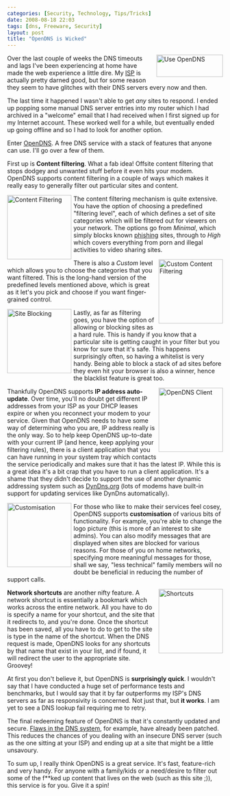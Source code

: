 ```yaml
---
categories: [Security, Technology, Tips/Tricks]
date: 2008-08-18 22:03
tags: [dns, Freeware, Security]
layout: post
title: "OpenDNS is Wicked"
---
```

<a title="Use OpenDNS to make your Internet faster, safer, and smarter." href="http://www.opendns.com/share/"><img src="http://images.opendns.com/buttons/use_opendns_155x52.gif" width="155" height="52" style="border:0; float:right; margin-left:5px;margin-bottom;5px" alt="Use OpenDNS" /></a>Over the last couple of weeks the DNS timeouts and lags I've been experiencing at home have made the web experience a little dire. My <a href="http://internode.on.net/" title="Internode">ISP</a> is actually pretty darned good, but for some reason they seem to have glitches with their DNS servers every now and then.

<!--more-->

The last time it happened I wasn't able to get <em>any</em> sites to respond. I ended up popping some manual DNS server entries into my router which I had archived in a "welcome" email that I had received when I first signed up for my Internet account. These worked well for a while, but eventually ended up going offline and so I had to look for another option.

Enter <a href="http://opendns.org/" title="OpenDNS">OpenDNS</a>. A free DNS service with a stack of features that anyone can use. I'll go over a few of them.

First up is <strong>Content filtering</strong>. What a fab idea! Offsite content filtering that stops dodgey and unwanted stuff before it even hits your modem. OpenDNS supports content filtering in a couple of ways which makes it really easy to generally filter out particular sites and content.

<a href="/uploads/2008/08/opendns_content_filtering_levels.png"><img src="/uploads/2008/08/opendns_content_filtering_levels.png" alt="Content Filtering" title="Content Filtering" width="150" style="float:left; margin-right:5px; margin-bottom:5px;" rel="lightbox[opendns]" /></a>The content filtering mechanism is quite extensive. You have the option of choosing a predefined "filtering level", each of which defines a set of site categories which will be filtered out for viewers on your network. The options go from <em>Minimal</em>, which simply blocks known <a href="http://en.wikipedia.org/wiki/Phishing" title="Phishing">phishing</a> sites, through to <em>High</em> which covers everything from porn and illegal activities to video sharing sites.

<a href="/uploads/2008/08/opendns_content_filtering_custom.png"><img src="/uploads/2008/08/opendns_content_filtering_custom.png" alt="Custom Content Filtering" title="Custom Content Filtering" width="150" style="float:right; margin-left:5px; margin-bottom:5px;" rel="lightbox[opendns]" /></a>There is also a <em>Custom</em> level which allows you to choose the categories that you want filtered. This is the long-hand version of the predefined levels mentioned above, which is great as it let's you pick and choose if you want finger-grained control.

<a href="/uploads/2008/08/opendns_site_block.png"><img src="/uploads/2008/08/opendns_site_block.png" alt="Site Blocking" title="Site Blocking" width="150" style="float:left; margin-right:5px; margin-bottom:5px;" rel="lightbox[opendns]" /></a>Lastly, as far as filtering goes, you have the option of allowing or blocking sites as a hard rule. This is handy if you know that a particular site is getting caught in your filter but you know for sure that it's safe. This happens surprisingly often, so having a whitelist is very handy. Being able to block a stack of ad sites before they even hit your browser is also a winner, hence the blacklist feature is great too.

<a href="/uploads/2008/08/opendns_client.png"><img src="/uploads/2008/08/opendns_client.png" alt="OpenDNS Client" title="OpenDNS Client" width="150" style="float:right; margin-left:5px; margin-bottom:5px;" rel="lightbox[opendns]" /></a>Thankfully OpenDNS supports <strong>IP address auto-update</strong>. Over time, you'll no doubt get different IP addresses from your ISP as your DHCP leases expire or when you reconnect your modem to your service. Given that OpenDNS needs to have some way of determining who you are, IP address really is the only way. So to help keep OpenDNS up-to-date with your current IP (and hence, keep applying your filtering rules), there is a client application that you can have running in your system tray which contacts the service periodically and makes sure that it has the latest IP. While this is a great idea it's a bit crap that you have to run a client application. It's a shame that they didn't decide to support the use of another dynamic addressing system such as <a href="http://dyndns.org/" title="DynDns">DynDns.org</a> (lots of modems have built-in support for updating services like DynDns automatically).

<a href="/uploads/2008/08/opendns_customisation.png"><img src="/uploads/2008/08/opendns_customisation.png" alt="Customisation" title="Customisation" width="150" style="float:left; margin-right:5px; margin-bottom:5px;" rel="lightbox[opendns]" /></a>For those who like to make their services feel cosey, OpenDNS supports <strong>customisation</strong> of various bits of functionality. For example, you're able to change the logo picture (this is more of an interest to site admins). You can also modify messages that are displayed when sites are blocked for various reasons. For those of you on home networks, specifying more meaningful messages for those, shall we say, "less technical" family members will no doubt be beneficial in reducing the number of support calls.

<a href="/uploads/2008/08/opendns_shortcuts.png"><img src="/uploads/2008/08/opendns_shortcuts.png" alt="Shortcuts" title="Shortcuts" width="150" style="float:right; margin-left:5px; margin-bottom:5px;" rel="lightbox[opendns]" /></a><strong>Network shortcuts</strong> are another nifty feature. A network shortcut is essentially a bookmark which works across the entire network. All you have to do is specify a name for your shortcut, and the site that it redirects to, and you're done. Once the shortcut has been saved, all you have to do to get to the site is type in the name of the shortcut. When the DNS request is made, OpenDNS looks for any shortcuts by that name that exist in your list, and if found, it will redirect the user to the appropriate site. Groovey!

At first you don't believe it, but OpenDNS is <strong>surprisingly quick</strong>. I wouldn't say that I have conducted a huge set of performance tests and benchmarks, but I would say that it by far outperforms my ISP's DNS servers as far as responsivity is concerned. Not just that, but <strong>it works</strong>. I am yet to see a DNS lookup fail requiring me to retry.

The final redeeming feature of OpenDNS is that it's constantly updated and secure. <a href="http://www.doxpara.com/?p=1185">Flaws in the DNS system</a>, for example, have already been patched. This reduces the chances of you dealing with an insecure DNS server (such as the one sitting at your ISP) and ending up at a site that might be a little unsavoury.

To sum up, I really think OpenDNS is a great service. It's fast, feature-rich and very handy. For anyone with a family/kids or a need/desire to filter out some of the f**ked up content that lives on the web (such as this site ;)), this service is for you. Give it a spin!
